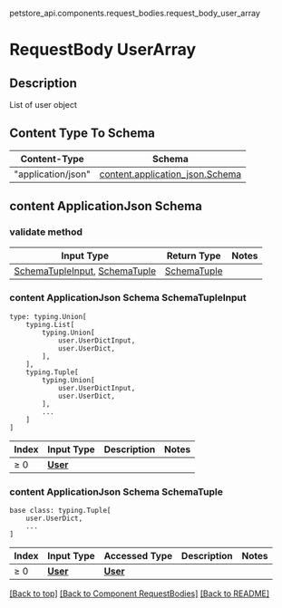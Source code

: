 petstore_api.components.request_bodies.request_body_user_array
# RequestBody UserArray

## Description
List of user object

## Content Type To Schema
Content-Type | Schema
------------ | -------
"application/json" | [content.application_json.Schema](#content-applicationjson-schema)

## content ApplicationJson Schema

### validate method
Input Type | Return Type | Notes
------------ | ------------- | -------------
[SchemaTupleInput](#content-applicationjson-schema-schematupleinput), [SchemaTuple](#content-applicationjson-schema-schematuple) | [SchemaTuple](#content-applicationjson-schema-schematuple) |

### content ApplicationJson Schema SchemaTupleInput
```
type: typing.Union[
    typing.List[
        typing.Union[
            user.UserDictInput,
            user.UserDict,
        ],
    ],
    typing.Tuple[
        typing.Union[
            user.UserDictInput,
            user.UserDict,
        ],
        ...
    ]
]
```
Index | Input Type | Description | Notes
------------- | ------------- | ------------- | -------------
≥ 0 | [**User**](../../components/schema/user.md) |  |

### content ApplicationJson Schema SchemaTuple
```
base class: typing.Tuple[
    user.UserDict,
    ...
]
```
Index | Input Type | Accessed Type | Description | Notes
------------- | ------------- | ------------- | ------------- | -------------
≥ 0 | [**User**](../../components/schema/user.md) | [**User**](../../components/schema/user.md) |  |

[[Back to top]](#top) [[Back to Component RequestBodies]](../../../README.md#Component-RequestBodies) [[Back to README]](../../../README.md)
